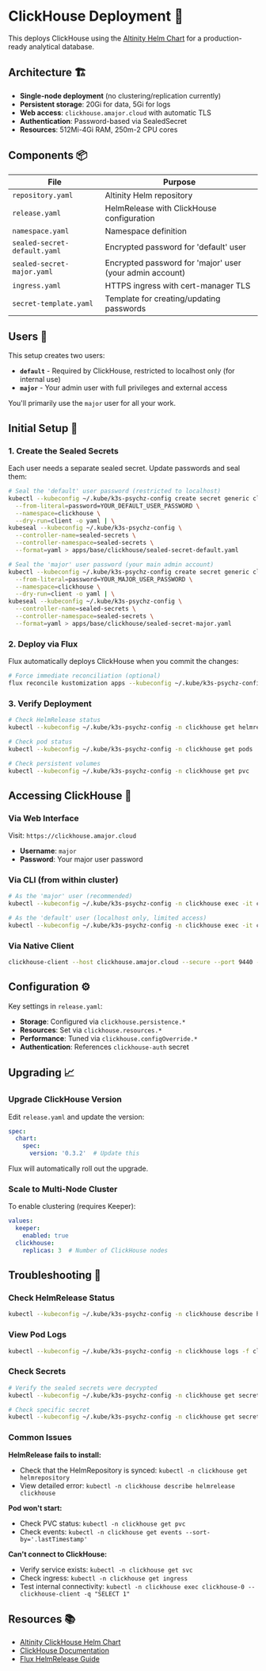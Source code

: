 # ClickHouse Deployment 🐘

This deploys ClickHouse using the [Altinity Helm Chart](https://github.com/Altinity/helm-charts/tree/main/charts/clickhouse) for a production-ready analytical database.

## Architecture 🏗️

- **Single-node deployment** (no clustering/replication currently)
- **Persistent storage**: 20Gi for data, 5Gi for logs
- **Web access**: `clickhouse.amajor.cloud` with automatic TLS
- **Authentication**: Password-based via SealedSecret
- **Resources**: 512Mi-4Gi RAM, 250m-2 CPU cores

## Components 📦

| File | Purpose |
|------|---------|
| `repository.yaml` | Altinity Helm repository |
| `release.yaml` | HelmRelease with ClickHouse configuration |
| `namespace.yaml` | Namespace definition |
| `sealed-secret-default.yaml` | Encrypted password for 'default' user |
| `sealed-secret-major.yaml` | Encrypted password for 'major' user (your admin account) |
| `ingress.yaml` | HTTPS ingress with cert-manager TLS |
| `secret-template.yaml` | Template for creating/updating passwords |

## Users 👥

This setup creates two users:

- **`default`** - Required by ClickHouse, restricted to localhost only (for internal use)
- **`major`** - Your admin user with full privileges and external access

You'll primarily use the `major` user for all your work.

## Initial Setup 🚀

### 1. Create the Sealed Secrets

Each user needs a separate sealed secret. Update passwords and seal them:

```bash
# Seal the 'default' user password (restricted to localhost)
kubectl --kubeconfig ~/.kube/k3s-psychz-config create secret generic clickhouse-default-auth \
  --from-literal=password=YOUR_DEFAULT_USER_PASSWORD \
  --namespace=clickhouse \
  --dry-run=client -o yaml | \
kubeseal --kubeconfig ~/.kube/k3s-psychz-config \
  --controller-name=sealed-secrets \
  --controller-namespace=sealed-secrets \
  --format=yaml > apps/base/clickhouse/sealed-secret-default.yaml

# Seal the 'major' user password (your main admin account)
kubectl --kubeconfig ~/.kube/k3s-psychz-config create secret generic clickhouse-major-auth \
  --from-literal=password=YOUR_MAJOR_USER_PASSWORD \
  --namespace=clickhouse \
  --dry-run=client -o yaml | \
kubeseal --kubeconfig ~/.kube/k3s-psychz-config \
  --controller-name=sealed-secrets \
  --controller-namespace=sealed-secrets \
  --format=yaml > apps/base/clickhouse/sealed-secret-major.yaml
```

### 2. Deploy via Flux

Flux automatically deploys ClickHouse when you commit the changes:

```bash
# Force immediate reconciliation (optional)
flux reconcile kustomization apps --kubeconfig ~/.kube/k3s-psychz-config
```

### 3. Verify Deployment

```bash
# Check HelmRelease status
kubectl --kubeconfig ~/.kube/k3s-psychz-config -n clickhouse get helmrelease

# Check pod status
kubectl --kubeconfig ~/.kube/k3s-psychz-config -n clickhouse get pods

# Check persistent volumes
kubectl --kubeconfig ~/.kube/k3s-psychz-config -n clickhouse get pvc
```

## Accessing ClickHouse 🔌

### Via Web Interface

Visit: `https://clickhouse.amajor.cloud`

- **Username**: `major`
- **Password**: Your major user password

### Via CLI (from within cluster)

```bash
# As the 'major' user (recommended)
kubectl --kubeconfig ~/.kube/k3s-psychz-config -n clickhouse exec -it clickhouse-0 -- clickhouse-client -u major --password YOUR_MAJOR_PASSWORD

# As the 'default' user (localhost only, limited access)
kubectl --kubeconfig ~/.kube/k3s-psychz-config -n clickhouse exec -it clickhouse-0 -- clickhouse-client
```

### Via Native Client

```bash
clickhouse-client --host clickhouse.amajor.cloud --secure --port 9440 --user major --password YOUR_MAJOR_PASSWORD
```

## Configuration ⚙️

Key settings in `release.yaml`:

- **Storage**: Configured via `clickhouse.persistence.*`
- **Resources**: Set via `clickhouse.resources.*`
- **Performance**: Tuned via `clickhouse.configOverride.*`
- **Authentication**: References `clickhouse-auth` secret

## Upgrading 📈

### Upgrade ClickHouse Version

Edit `release.yaml` and update the version:

```yaml
spec:
  chart:
    spec:
      version: '0.3.2'  # Update this
```

Flux will automatically roll out the upgrade.

### Scale to Multi-Node Cluster

To enable clustering (requires Keeper):

```yaml
values:
  keeper:
    enabled: true
  clickhouse:
    replicas: 3  # Number of ClickHouse nodes
```

## Troubleshooting 🔧

### Check HelmRelease Status

```bash
kubectl --kubeconfig ~/.kube/k3s-psychz-config -n clickhouse describe helmrelease clickhouse
```

### View Pod Logs

```bash
kubectl --kubeconfig ~/.kube/k3s-psychz-config -n clickhouse logs -f clickhouse-0
```

### Check Secrets

```bash
# Verify the sealed secrets were decrypted
kubectl --kubeconfig ~/.kube/k3s-psychz-config -n clickhouse get secrets

# Check specific secret
kubectl --kubeconfig ~/.kube/k3s-psychz-config -n clickhouse get secret clickhouse-major-auth -o yaml
```

### Common Issues

**HelmRelease fails to install:**
- Check that the HelmRepository is synced: `kubectl -n clickhouse get helmrepository`
- View detailed error: `kubectl -n clickhouse describe helmrelease clickhouse`

**Pod won't start:**
- Check PVC status: `kubectl -n clickhouse get pvc`
- Check events: `kubectl -n clickhouse get events --sort-by='.lastTimestamp'`

**Can't connect to ClickHouse:**
- Verify service exists: `kubectl -n clickhouse get svc`
- Check ingress: `kubectl -n clickhouse get ingress`
- Test internal connectivity: `kubectl -n clickhouse exec clickhouse-0 -- clickhouse-client -q "SELECT 1"`

## Resources 📚

- [Altinity ClickHouse Helm Chart](https://github.com/Altinity/helm-charts/tree/main/charts/clickhouse)
- [ClickHouse Documentation](https://clickhouse.com/docs)
- [Flux HelmRelease Guide](https://fluxcd.io/docs/components/helm/)
